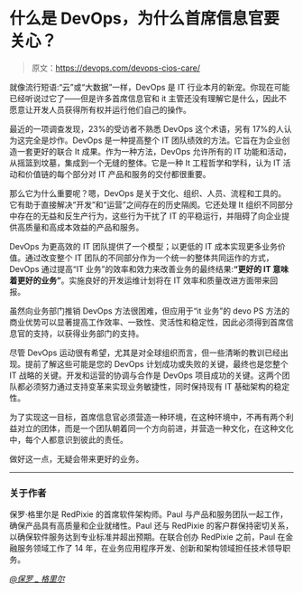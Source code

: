 # 什么是 DevOps，为什么首席信息官要关心？

> 原文：<https://devops.com/devops-cios-care/>

就像流行短语:“云”或“大数据”一样，DevOps 是 IT 行业本月的新宠。你现在可能已经听说过它了——但是许多首席信息官和 it 主管还没有理解它是什么，因此不愿意让开发人员获得所有权并运行他们自己的操作。

最近的一项调查发现，23%的受访者不熟悉 DevOps 这个术语，另有 17%的人认为这完全是炒作。DevOps 是一种提高整个 IT 团队绩效的方法。它旨在为企业创造一套更好的联合 It 成果。作为一种方法，DevOps 允许所有的 IT 功能和活动，从摇篮到坟墓，集成到一个无缝的整体。它是一种 It 工程哲学和学科，认为 IT 活动和价值链的每个部分对 IT 产品和服务的交付都很重要。

那么它为什么重要呢？嗯，DevOps 是关于文化、组织、人员、流程和工具的。它有助于直接解决“开发”和“运营”之间存在的历史隔阂。它还处理 It 组织不同部分中存在的无益和反生产行为，这些行为干扰了 IT 的平稳运行，并阻碍了向企业提供高质量和高成本效益的产品和服务。

DevOps 为更高效的 IT 团队提供了一个模型；以更低的 IT 成本实现更多业务价值。通过改变整个 IT 团队的不同部分作为一个统一的整体共同运作的方式，DevOps 通过提高“IT 业务”的效率和效力来改善业务的最终结果:**“更好的 IT 意味着更好的业务”**。实施良好的开发运维计划将在 IT 效率和质量改进方面带来回报。

虽然向业务部门推销 DevOps 方法很困难，但应用于“it 业务”的 devo PS 方法的商业优势可以显著提高工作效率、一致性、灵活性和稳定性，因此必须得到首席信息官的支持，以获得业务部门的支持。

尽管 DevOps 运动很有希望，尤其是对全球组织而言，但一些清晰的教训已经出现。提前了解这些可能是您的 DevOps 计划成功或失败的关键，最终也是您整个 IT 战略的关键。开发和运营的协调与合作是 DevOps 项目成功的关键。这两个团队都必须努力通过支持变革来实现业务敏捷性，同时保持现有 IT 基础架构的稳定性。

为了实现这一目标，首席信息官必须营造一种环境，在这种环境中，不再有两个利益对立的团体，而是一个团队朝着同一个方向前进，并营造一种文化，在这种文化中，每个人都意识到彼此的责任。

做好这一点，无疑会带来更好的业务。

* * *

### **关于作者**

保罗·格里尔是 RedPixie 的首席软件架构师。Paul 与产品和服务团队一起工作，确保产品具有高质量和企业就绪性。Paul 还与 RedPixie 的客户群保持密切关系，以确保软件服务达到专业标准并超出预期。在联合创办 RedPixie 之前，Paul 在金融服务领域工作了 14 年，在业务应用程序开发、创新和架构领域担任技术领导职务。

*[@保罗 _ 格里尔](https://twitter.com/paul_greer)*